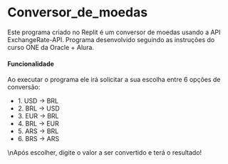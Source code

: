 <h1>Conversor_de_moedas</h1>
<p>Este programa criado no Replit é um conversor de moedas usando a API ExchangeRate-API. Programa desenvolvido seguindo as instruções do curso ONE da Oracle + Alura.</p>

<h4>Funcionalidade</h4>
<p>Ao executar o programa ele irá solicitar a sua escolha entre 6 opções de conversão:</p>
<ul>
  <li>1. USD -> BRL</li>
  <li>2. BRL -> USD</li>
  <li>3. EUR -> BRL</li>
  <li>4. BRL -> EUR</li>
  <li>5. ARS -> BRL</li>
  <li>6. BRS -> ARS</li>
</ul>
<p>\nApós escolher, digite o valor a ser convertido e terá o resultado!</p>
